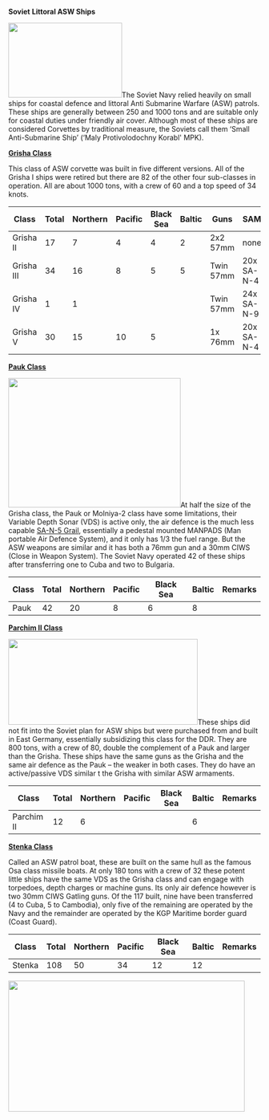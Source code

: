 **Soviet** **Littoral ASW Ships**

<img src="/assets\images\warsaw\su\navy\asw\media\image1.jpeg" style="width:2.36042in;height:1.55556in" />The
Soviet Navy relied heavily on small ships for coastal defence and
littoral Anti Submarine Warfare (ASW) patrols. These ships are generally
between 250 and 1000 tons and are suitable only for coastal duties under
friendly air cover. Although most of these ships are considered
Corvettes by traditional measure, the Soviets call them ‘Small
Anti-Submarine Ship’ (‘Maly Protivolodochny Korabl' MPK).

[**Grisha Class**](https://en.wikipedia.org/wiki/Grisha-class_corvette)

This class of ASW corvette was built in five different versions. All of
the Grisha I ships were retired but there are 82 of the other four
sub-classes in operation. All are about 1000 tons, with a crew of 60 and
a top speed of 34 knots.

| Class      | Total | Northern | Pacific | Black Sea | Baltic | Guns      | SAM        | Remarks   |
|------------|-------|----------|---------|-----------|--------|-----------|------------|-----------|
| Grisha II  | 17    | 7        | 4       | 4         | 2      | 2x2 57mm  | none       |           |
| Grisha III | 34    | 16       | 8       | 5         | 5      | Twin 57mm | 20x SA-N-4 | 30mm CIWS |
| Grisha IV  | 1     | 1        |         |           |        | Twin 57mm | 24x SA-N-9 | 30mm CIWS |
| Grisha V   | 30    | 15       | 10      | 5         |        | 1x 76mm   | 20x SA-N-4 | 30mm CIWS |

[**Pauk Class**](https://en.wikipedia.org/wiki/Pauk-class_corvette)

<img src="/assets\images\warsaw\su\navy\asw\media\image2.jpeg" style="width:3.58333in;height:2.6875in" />At
half the size of the Grisha class, the Pauk or Molniya-2 class have some
limitations, their Variable Depth Sonar (VDS) is active only, the air
defence is the much less capable [SA-N-5
Grail](https://en.wikipedia.org/wiki/9K32_Strela-2), essentially a
pedestal mounted MANPADS (Man portable Air Defence System), and it only
has 1/3 the fuel range. But the ASW weapons are similar and it has both
a 76mm gun and a 30mm CIWS (Close in Weapon System). The Soviet Navy
operated 42 of these ships after transferring one to Cuba and two to
Bulgaria.

| Class | Total | Northern | Pacific | Black Sea | Baltic | Remarks |
|-------|-------|----------|---------|-----------|--------|---------|
| Pauk  | 42    | 20       | 8       | 6         | 8      |         |

[**Parchim II
Class**](https://en.wikipedia.org/wiki/Parchim-class_corvette)

<img src="/assets\images\warsaw\su\navy\asw\media\image3.jpg" style="width:3.94028in;height:1.77986in" />These
ships did not fit into the Soviet plan for ASW ships but were purchased
from and built in East Germany, essentially subsidizing this class for
the DDR. They are 800 tons, with a crew of 80, double the complement of
a Pauk and larger than the Grisha. These ships have the same guns as the
Grisha and the same air defence as the Pauk – the weaker in both cases.
They do have an active/passive VDS similar t the Grisha with similar ASW
armaments.

| Class      | Total | Northern | Pacific | Black Sea | Baltic | Remarks |
|------------|-------|----------|---------|-----------|--------|---------|
| Parchim II | 12    | 6        |         |           | 6      |         |

[**Stenka
Class**](https://en.wikipedia.org/wiki/Stenka-class_patrol_boat)

Called an ASW patrol boat, these are built on the same hull as the
famous Osa class missile boats. At only 180 tons with a crew of 32 these
potent little ships have the same VDS as the Grisha class and can engage
with torpedoes, depth charges or machine guns. Its only air defence
however is two 30mm CIWS Gatling guns. Of the 117 built, nine have been
transferred (4 to Cuba, 5 to Cambodia), only five of the remaining are
operated by the Navy and the remainder are operated by the KGP Maritime
border guard (Coast Guard).

| Class  | Total | Northern | Pacific | Black Sea | Baltic | Remarks |
|--------|-------|----------|---------|-----------|--------|---------|
| Stenka | 108   | 50       | 34      | 12        | 12     |         |

<img src="/assets\images\warsaw\su\navy\asw\media\image4.jpg" style="width:4.918in;height:2.72014in" />
